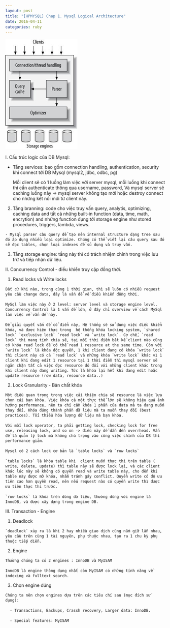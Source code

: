 ```yaml
---
layout: post
title: "[HPMYSQL] Chap 1. Mysql Logical Architecture"
date: 2016-04-11
categories: ruby
---
```


![logical view mysql architecture](/images/chap1.1.jpeg)

I. Cấu trúc logic của DB Mysql:

  - Tầng services: bao gồm connection handling, authentication, security khi connect tới DB Mysql (mysql2, jdbc, odbc, pg)
  
    Mỗi client sẽ có 1 luồng làm việc với server mysql, mỗi luồng khi connect thì cần authenticate thông qua username, password, Và mysql server sẽ caching luồng này => mysql server không tạo mới hoặc destroy connect cho những kết nối mới từ client này.
  
  2. Tầng branning: code cho việc truy vấn query, analytis, optimizing, caching data and tất cả những built-in function (data, time, math, encrytion) and những function đụng tới storage engine như stored procedures, triggers, lambda, views.
  
    - Mysql parser câu query để tạo nên internal structure dạng tree sau đó áp dụng nhiều loại optimize. Chúng có thể viết lại câu query sau đó sẽ đọc tables, chọn loại indexes để sủ dụng và truy vấn. 
  
  3. Tầng storage engine: tầng này thì có trách nhiệm chính trong việc lưu trữ và tiếp nhận dữ liệu.

II. Concurrency Control - điều khiển truy cập đồng thời.

  1. Read locks và Write locks

    Bất cứ khi nào, trong cùng 1 thời gian, thì sẽ luôn có nhiều request yêu cầu change data, đây là vấn đề về điều khiển đồng thời.
    
    MySql làm việc này ở 2 level: server level và storage engine level. Concurrency Control là 1 vấn đề lớn, ở đây chỉ overview về cách MySql làm việc về vấn đề này.
    
    Để giải quyết vấn đề cổ điển này, Hệ thống sẽ sử dụng việc điều khiển khóa, và được hiện thực trong  hệ thống khóa locking system, `shared lock` `exclusive lock` `read lock` và `write lock`. Cơ chế, `read lock` thì mang tính chia sẽ, tại mỗi thời điểm bất kể client nào cũng có khóa read lock để có thể read 1 resource at the same time. Còn với `write lock` là khóa độc quyền, 1 khi client đang có khóa `write lock` thì client này có cả `read lock` và những khóa `write lock` khác vì 1 client khi đang edit 1 resource tại 1 thời điểm thì mysql server sẽ ngăn chặn tất cả việc đọc resource đó đối với những client khác trong khi client này đang writing. Tức là khóa lại hết khi đang edit hoặc update resource (row data, resource data..)
    
  2. Lock Granularity - Bản chất khóa
    
    Một điều quan trọng trong việc cải thiện chia sẽ resource là việc lựa chọn cái bạn khóa. Việc khóa cả một thực thể lớn sẽ không hiệu quả ảnh hưởng performance, nên ta chỉ cần khóa 1 phần của data mà ta đang muốn thay đổi. Khóa đúng thành phần dữ liệu mà ta muốn thay đổi (best practices). Tối thiểu hóa lượng dữ liệu mà bạn khóa. 

    Với mỗi lock operator, ta phải getting lock, checking lock for free use, releasing lock, and so on -> điều này dễ dẫn đến overrhead. Vấn đề là quản lý lock mà không chú trọng vào công việc chính của DB thì performance giảm.
    
    Mysql có 2 cách lock cơ bản là `table locks` và `row locks`
    
    `table locks` là khóa table khi  client muốn thực thi trên table ( write, delete, update) thì table này sẽ được lock lại, và các client khác lúc này sẽ không có quyền read và write table này, cho đến khi table này được mở khóa, nhắm tránh gây conflict. Quyền write có độ ưu tiên cao hơn quyền read, nên nếu request nào có quyền write thì được ưu tiên thực thi trước.
    
    `row locks` là khóa trên dòng dữ liệu, thường dùng với engine là  InnoDB, và được xây dựng trong engine DB.
    
III. Transaction - Engine
  
  1. Deadlock
  
    `deadlock` xảy ra là khi 2 hay nhiều giao dịch cùng nắm giữ lẫn nhau, yêu cầu trên cùng 1 tài nguyên, phụ thuộc nhau, tạo ra 1 chu kỳ phụ thuộc tiếp diễn. 

  2. Engine
    
    Thường chúng ta có 2 engines : InnoDB và MyISAM

    InnoDB là engine thông dụng nhất còn MyISAM có những tính năng về indexing và fulltext search.
    
  3. Chọn engine đúng
  
    Chúng ta nên chọn engines dựa trên các tiêu chí sau (mục đích sử dụng):

      - Transactions, Backups, Crassh recovery, Larger data: InnoDB.
      
      - Special features: MyISAM
